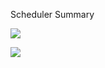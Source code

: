 Scheduler Summary

**![](https://lh7-rt.googleusercontent.com/docsz/AD_4nXfEFpCiSkKaw5HYXTXU0YVk74ZaV59Cg07K_vDakNdpKpQuNvIt9_PykbkGXCY5tmGVD8g9CbiL1opiBo7js2F8CGSUKxAigD3rnw_Lyf15h1wOlsnXdzcuArBE3kxNnD5_Xa7VTR8C2J0tbsOdWKgoUlrA?key=VLzcQB3KlDImIatGlW-HlQ)**


**![](https://lh7-rt.googleusercontent.com/docsz/AD_4nXdnWChfThsZVFC3BO0NB-wnc3i-vt0P8KlZ_RTGNm91FxdXTJWaxiKD64JaTnJppC-BwirZLcl1FxAHkpH0Qea7h0mr-zXk8oFsBRWeBQcbspQxQf_AHpTJETYvwI_PbZKaR2OK8Sb8AEb2209c1cHMO9Xf?key=VLzcQB3KlDImIatGlW-HlQ)**